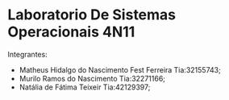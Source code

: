 # Laboratorio De Sistemas Operacionais 4N11
Integrantes: 
* Matheus Hidalgo do Nascimento Fest Ferreira Tia:32155743;
* Murilo Ramos do Nascimento Tia:32271166;
* Natália de Fátima Teixeir Tia:42129397;
